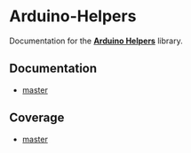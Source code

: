 # Arduino-Helpers

Documentation for the [**Arduino Helpers**](https://github.com/tttapa/Arduino-Helpers) library.

## Documentation

- [master](https://tttapa.github.io/Arduino-Helpers/Doxygen/index.html)

## Coverage

- [master](https://tttapa.github.io/Arduino-Helpers/Coverage/index.html)
